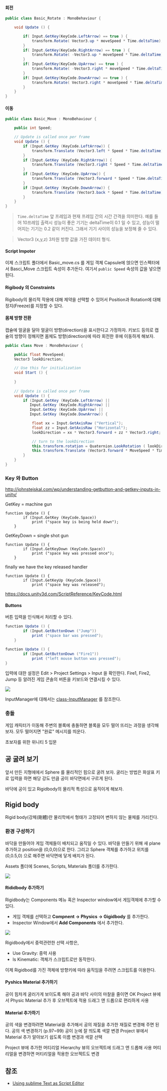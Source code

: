 
#### 회전

```cs
public class Basic_Rotate : MonoBehaviour {

    void Update () {

        if( Input.GetKey(KeyCode.LeftArrow) == true ) {
            transform.Rotate( Vector3.up * moveSpeed * Time.deltaTime);
        }
        if( Input.GetKey(KeyCode.RightArrow) == true ) {
            transform.Rotate( -Vector3.up * moveSpeed * Time.deltaTime);
        }
        if( Input.GetKey(KeyCode.UpArrow) == true ) {
            transform.Rotate( -Vector3.right * moveSpeed * Time.deltaTime);
        }
        if( Input.GetKey(KeyCode.DownArrow) == true ) {
            transform.Rotate( Vector3.right * moveSpeed * Time.deltaTime);
        }
    }
}
```

#### 이동


```cs
public class Basic_Move : MonoBehaviour {

    public int Speed;

    // Update is called once per frame
    void Update () {
        if (Input.GetKey (KeyCode.LeftArrow)) {
            transform.Translate (Vector3.left * Speed * Time.deltaTime);
        }   
        if (Input.GetKey (KeyCode.RightArrow)) {
            transform.Translate (Vector3.right * Speed * Time.deltaTime);
        }   
        if (Input.GetKey (KeyCode.UpArrow)) {
            transform.Translate (Vector3.forward * Speed * Time.deltaTime);
        }   
        if (Input.GetKey (KeyCode.DownArrow)) {
            transform.Translate (Vector3.back * Speed * Time.deltaTime);
        }   
    }
}
```

> `Time.deltaTime` 
> 앞 프레임과 현재 프레임 간의 시간 간격을 의미한다. 예를 들어 10프레임 출력시 성능이 좋은 기기는 deltaTime이 0.1 일 수 있고, 성능이 떨어지는 기기는 0.2 같이 커진다. 그래서 기기 사이의 성능을 보정해 줄 수 있다.


> Vector3
> (x,y,z) 3차원 방향 값을 가진 데이터 형식.


#### Script Impoter

이제 스크립트 폴더에서 Basic_move.cs 를 게임 객체 Capsule에 얹으면 인스펙터에서 Basci_Move 스크립트 속성이 추가돈다. 여기서 `public Speed` 속성의 값을 넣으면 된다.


#### Rigibody 의 Constraints

Rigibody의 물리적 작용에 대해 제약을 선택할 수 있어서 Position과 Rotation에 대해 정지(Freeze)를 지정할 수 있다.


#### 몸체 방향 전환

캡슐에 얼굴을 달아 얼굴이 방향(direction)을 표시한다고 가정하자. 키보드 등의로 캡슐의 방향이 정해지면 몸체도 방향(direction)에 따라 회전한 후에 이동하게 해보자.


```cs
public class Move : MonoBehaviour {

    public float MoveSpeed;
    Vector3 lookDirection;

    // Use this for initialization
    void Start () {
        
    }
    
    // Update is called once per frame
    void Update () {
        if (Input.GetKey (KeyCode.LeftArrow) ||
           Input.GetKey (KeyCode.RightArrow) ||
           Input.GetKey (KeyCode.UpArrow) ||
           Input.GetKey (KeyCode.DownArrow)) {

            float xx = Input.GetAxisRaw ("Vertical");
            float zz = Input.GetAxisRaw ("Horizontal");
            lookDirection = xx * Vector3.forward + zz * Vector3.right;

            // turn to the lookDirection
            this.transform.rotation = Quaternion.LookRotation ( lookDirection);
            this.transform.Translate (Vector3.forward * MoveSpeed * Time.deltaTime);
        }
    }
}
```


### Key 와 Button

http://johnstejskal.com/wp/understanding-getbutton-and-getkey-inputs-in-unity/

GetKey = machine gun

```
function Update () {
        if (Input.GetKey (KeyCode.Space))
            print ("space key is being held down");
    }
```

GetKeyDown =  single shot gun

```
function Update () {
        if (Input.GetKeyDown (KeyCode.Space))
            print ("space key was pressed once");
    }
```

finally we have the key released handler

```
function Update () {
        if (Input.GetKeyUp (KeyCode.Space))
            print ("space key was released");
```

https://docs.unity3d.com/ScriptReference/KeyCode.html


#### Buttons

버튼 입력을 인식해서 처리할 수 있다.

```cs
function Update () {
        if (Input.GetButtonDown ("Jump"))
            print ("space bar was pressed");
    }
```

```cs
function Update () {
        if (Input.GetButtonDown ("Fire1"))
            print ("left mouse button was pressed");
}
```

입력에 대한 설정은 Edit > Project Settings > Input 을 확인한다. Fire1, Fire2, Jump 등 알려진 게임 콘솔의 버튼을 키보드와 연결시킬 수 있다.

![](assets/settings-inputmanager.png)

InputManager에 대해서는 [class-InputManager](https://docs.unity3d.com/Manual/class-InputManager.html) 를 참조한다.

### 충돌

게임 캐릭터가 이동해 주변의 블록에 충돌하면 블록을 모두 떨어 뜨리는 과정을 생각해 보자. 모두 떨어지면 "완료" 메시지를 띄운다.

초보자를 위한 위니티 5 입문

## 공 굴려 보기

앞서 만든 지형에에서 Sphere 를 물리적인 힘으로 굴려 보자. 굴리는 방법은 화살표 키로 입력을 하면 해당 강도 만큼 공이 바닥면에서 구르게 된다.

바닥에 공이 있고 Rigidbody의 물리적 특성으로 움직이게 해보자.

## Rigid body

Rigid body(강체(剛體)란 물리학에서 형태가 고정되어 변하지 않는 물체를 가리킨다. 


### 환경 구성하기

바닥을 만들어야 게임 객체들이 배치되고 움직일 수 있다. 바닥을 만들기 위해 새 plane 추가하고 position을 (0,0,0)으로 한다.
그리고 Sphere 객체를 추가하고 위치를 (0,0.5,0) 으로 해주면 바닥면에 닿게 배치가 된다.

Assets 폴더에 Scenes, Scripts, Materials 폴더를 추가한다.

![](assets/unity-assets-folders.png)


#### Rididbody 추가하기

Rigidbody는 Components 메뉴 혹은 Inspector window에서 게임객체에 추가할 수 있다.

- 게임 객체를 선택하고 **Compnent -> Physics -> Gigidbody** 를 추가한다.
- Inspector Window에서 **Add Components** 에서 추가한다.

![](assets/hello-project-cube-rigidbody.png)

Rigidbody에서 중력관련한 선택 사항은,

 - Use Gravity: 중력 사용
 - Is Kinematic: 객체가 스크립트로만 동작한다.

이제 Rigidbod를 가진 객체에 방향키에 따라 움직임을 주려면 스크립트를 이용한다.

#### Pyshics Material 추가하기

공이 힘차게 굴러가게 보이도록 해야
공과 바닥 사이의 마찰을 줄이면 OK
Project 뷰에서 Physic Material 추가 후 오브젝트에 적용
드래그 앤 드롭으로 편리하게 사용  

#### Material 추가하기

공의 색을 변경하려면 Material을 추가해서 공의 재질을 추가한 재질로 변경해 주면 된다.
공의 색 변경하기 (p.97~99)
공이 눈에 잘 띄도록 색깔 변경 
Project 뷰에서 Material 추가 
알아보기 쉽도록 이름 변경과 색깔 선택

Project 뷰에 추가한 머티리얼
Hierarchy 뷰의 오브젝트에 드래그 앤 드롭해 사용 
머티리얼을 변경하면 머티리얼을 적용한 오브젝트도 변경 




## 참조
 - [Using sublime Text as Script Editor](http://wiki.unity3d.com/index.php/Using_Sublime_Text_as_a_script_editor)